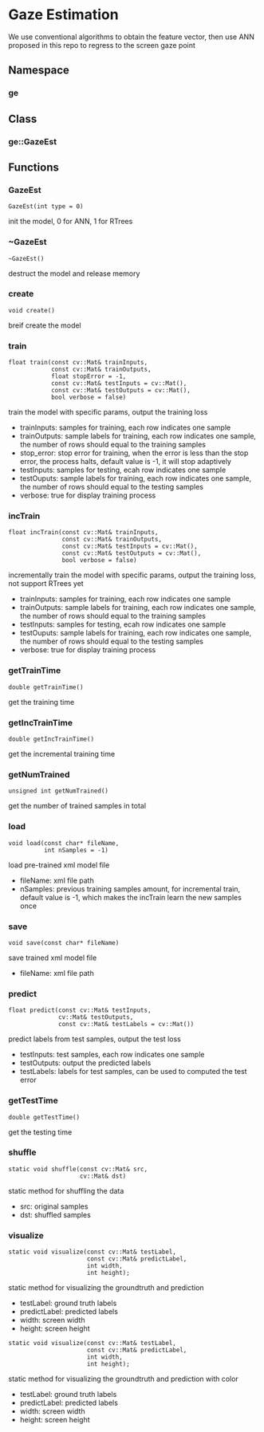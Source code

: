 # Gaze Estimation
We use conventional algorithms to obtain the feature vector, then use ANN proposed in this repo to regress to the screen gaze point
## Namespace
### ge
## Class
### ge::GazeEst
## Functions
### GazeEst
```
GazeEst(int type = 0)
```
init the model, 0 for ANN, 1 for RTrees
### ~GazeEst
```
~GazeEst()
```
destruct the model and release memory
### create
```
void create()
```
breif create the model
### train
```
float train(const cv::Mat& trainInputs, 
            const cv::Mat& trainOutputs, 
            float stopError = -1, 
            const cv::Mat& testInputs = cv::Mat(), 
            const cv::Mat& testOutputs = cv::Mat(), 
            bool verbose = false)
```
train the model with specific params, output the training loss
* trainInputs: samples for training, each row indicates one sample
* trainOutputs: sample labels for training, each row indicates one sample, the number of rows should equal to the training samples
* stop_error: stop error for training, when the error is less than the stop error, the process halts, default value is -1, it will stop adaptively
* testInputs: samples for testing, ecah row indicates one sample
* testOuputs: sample labels for training, each row indicates one sample, the number of rows should equal to the testing samples
* verbose: true for display training process
### incTrain
```
float incTrain(const cv::Mat& trainInputs, 
               const cv::Mat& trainOutputs, 
               const cv::Mat& testInputs = cv::Mat(), 
               const cv::Mat& testOutputs = cv::Mat(), 
               bool verbose = false)
```
incrementally train the model with specific params, output the training loss, not support RTrees yet
* trainInputs: samples for training, each row indicates one sample
* trainOutputs: sample labels for training, each row indicates one sample, the number of rows should equal to the training samples
* testInputs: samples for testing, ecah row indicates one sample
* testOuputs: sample labels for training, each row indicates one sample, the number of rows should equal to the testing samples
* verbose: true for display training process
### getTrainTime
```
double getTrainTime()
```
get the training time
### getIncTrainTime
```
double getIncTrainTime()
```
get the incremental training time
### getNumTrained
```
unsigned int getNumTrained()
```
get the number of trained samples in total
### load
```
void load(const char* fileName, 
          int nSamples = -1)
```
load pre-trained xml model file
* fileName: xml file path
* nSamples: previous training samples amount, for incremental train, default value is -1, which makes the incTrain learn the new samples once
### save
```
void save(const char* fileName)
```
save trained xml model file
* fileName: xml file path
### predict
```
float predict(const cv::Mat& testInputs, 
              cv::Mat& testOutputs, 
              const cv::Mat& testLabels = cv::Mat())
```
predict labels from test samples, output the test loss
* testInputs: test samples, each row indicates one sample
* testOutputs: output the predicted labels
* testLabels: labels for test samples, can be used to computed the test error
### getTestTime
```
double getTestTime()
```
get the testing time
### shuffle
```
static void shuffle(const cv::Mat& src, 
                    cv::Mat& dst)	
```
static method for shuffling the data
* src: original samples
* dst: shuffled samples
### visualize
```
static void visualize(const cv::Mat& testLabel, 
                      const cv::Mat& predictLabel, 
                      int width, 
                      int height);
```
static method for visualizing the groundtruth and prediction
* testLabel: ground truth labels
* predictLabel: predicted labels
* width: screen width
* height: screen height
```
static void visualize(const cv::Mat& testLabel, 
                      const cv::Mat& predictLabel, 
                      int width, 
                      int height);
```
static method for visualizing the groundtruth and prediction with color
* testLabel: ground truth labels
* predictLabel: predicted labels
* width: screen width
* height: screen height
